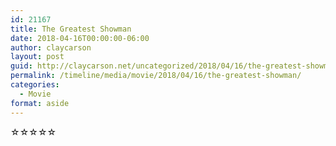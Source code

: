 ```yaml
---
id: 21167
title: The Greatest Showman
date: 2018-04-16T00:00:00-06:00
author: claycarson
layout: post
guid: http://claycarson.net/uncategorized/2018/04/16/the-greatest-showman/
permalink: /timeline/media/movie/2018/04/16/the-greatest-showman/
categories:
  - Movie
format: aside
---
```

<div class="media-details"></div>

<div class="media-creator"></div>

<div class="media-rating">☆☆☆☆☆</div>